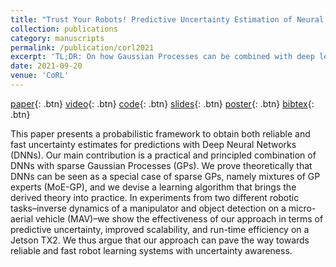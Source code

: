 ```yaml
---
title: "Trust Your Robots! Predictive Uncertainty Estimation of Neural Networks with Sparse Gaussian Processes"
collection: publications
category: manuscripts
permalink: /publication/corl2021
excerpt: 'TL;DR: On how Gaussian Processes can be combined with deep learning for reliable and fast uncertainty estimation.'
date: 2021-09-20
venue: 'CoRL'
---
```


[paper](https://proceedings.mlr.press/v164/lee22c.html){: .btn} [video](https://www.youtube.com/watch?v=vu2TnDEqDRk&t=100s){: .btn} [code](https://github.com/DLR-RM/moegplib){: .btn} [slides](/files/publications/CoRL2021.pdf){: .btn} [poster](/files/publications/corl2021_poster.pdf){: .btn} [bibtex](/files/publications/corl2021.bib){: .btn}

This paper presents a probabilistic framework to obtain both reliable and fast uncertainty estimates for predictions with Deep Neural Networks (DNNs). Our main contribution is a practical and principled combination of DNNs with sparse Gaussian Processes (GPs). We prove theoretically that DNNs can be seen as a special case of sparse GPs, namely mixtures of GP experts (MoE-GP), and we devise a learning algorithm that brings the derived theory into practice. In experiments from two different robotic tasks–inverse dynamics of a manipulator and object detection on a micro-aerial vehicle (MAV)–we show the effectiveness of our approach in terms of predictive uncertainty, improved scalability, and run-time efficiency on a Jetson TX2. We thus argue that our approach can pave the way towards reliable and fast robot learning systems with uncertainty awareness.
